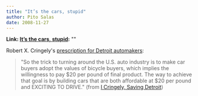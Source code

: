 ```yaml
---
title: "It’s the cars, stupid"
author: Pito Salas
date: 2008-11-27
---
```


**Link: [It’s the cars, stupid](None):** ""



Robert X. Cringely's  [prescription for Detroit
automakers](<http://www.pbs.org/cringely/pulpit/2008/pulpit_20081126_005507.html>):

> "So the trick to turning around the U.S. auto industry is to make car buyers
> adopt the values of bicycle buyers, which implies the willingness to pay $20
> per pound of final product. The way to achieve that goal is by building cars
> that are both affordable at $20 per pound and EXCITING TO DRIVE." (from [I
> Cringely, Saving
> Detroit](<http://www.pbs.org/cringely/pulpit/2008/pulpit_20081126_005507.html>))


